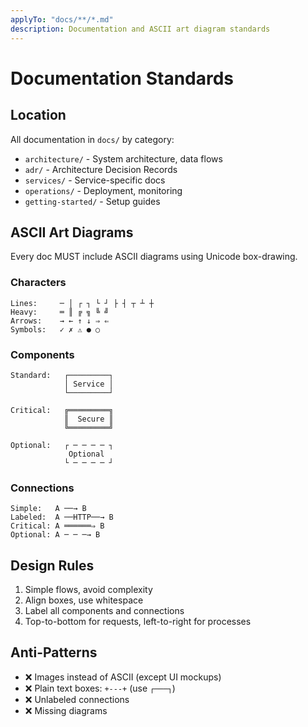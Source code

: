 ```yaml
---
applyTo: "docs/**/*.md"
description: Documentation and ASCII art diagram standards
---
```


# Documentation Standards

## Location

All documentation in `docs/` by category:
- `architecture/` - System architecture, data flows
- `adr/` - Architecture Decision Records
- `services/` - Service-specific docs
- `operations/` - Deployment, monitoring
- `getting-started/` - Setup guides

## ASCII Art Diagrams

Every doc MUST include ASCII diagrams using Unicode box-drawing.

### Characters

```
Lines:     ─ │ ┌ ┐ └ ┘ ├ ┤ ┬ ┴ ┼
Heavy:     ═ ║ ╔ ╗ ╚ ╝
Arrows:    → ← ↑ ↓ ⇒ ⇐
Symbols:   ✓ ✗ ⚠ ● ○
```

### Components

```
Standard:   ┌─────────┐
            │ Service │
            └─────────┘

Critical:   ╔═════════╗
            ║  Secure ║
            ╚═════════╝

Optional:   ┌ ─ ─ ─ ─ ┐
             Optional
            └ ─ ─ ─ ─ ┘
```

### Connections

```
Simple:   A ──→ B
Labeled:  A ──HTTP──→ B
Critical: A ══════⇒ B
Optional: A ─ ─ ─→ B
```

## Design Rules

1. Simple flows, avoid complexity
2. Align boxes, use whitespace
3. Label all components and connections
4. Top-to-bottom for requests, left-to-right for processes

## Anti-Patterns

- ❌ Images instead of ASCII (except UI mockups)
- ❌ Plain text boxes: `+---+` (use `┌───┐`)
- ❌ Unlabeled connections
- ❌ Missing diagrams

